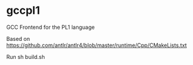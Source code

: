 # gccpl1
GCC Frontend for the PL1 language

Based on https://github.com/antlr/antlr4/blob/master/runtime/Cpp/CMakeLists.txt

Run sh build.sh